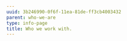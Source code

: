 ```yaml
---
uuid: 3b246990-0f6f-11ea-81de-ff3cb4003432
parent: who-we-are
type: info-page
title: Who we work with.
---
```


